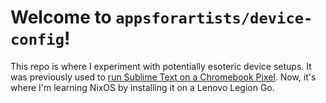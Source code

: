 # Welcome to `appsforartists/device-config`!

This repo is where I experiment with potentially esoteric device setups.  It was previously used to [run Sublime Text on a Chromebook Pixel](../../tree/pixel-webdev).  Now, it's where I'm learning NixOS by installing it on a Lenovo Legion Go.
